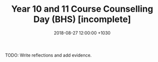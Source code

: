 ﻿---
layout: post
title:  "Year 10 and 11 Course Counselling Day (BHS) [incomplete]"
date:   2018-08-27 12:00:00 +1030
categories: MTeach bhsPlacement
tags: [1-1, 7-3]
---


TODO: Write reflections and add evidence.






 







